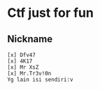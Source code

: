 # Ctf just for fun

## Nickname

```
[x] Dfv47
[x] 4K17
[x] Mr XsZ
[x] Mr.Tr3v!0n
Yg lain isi sendiri:v
```
